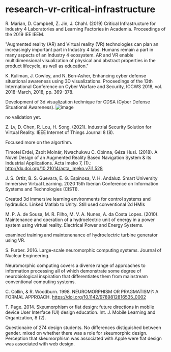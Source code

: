 # research-vr-critical-infrastructure


R. Marian, D. Campbell, Z. Jin, J. Chahl. (2019) Critical Infrastructure for Industry 4 Laboratories and Learning Factories in Academia. Proceedings of the 2019 IEE IEEM.

"Augmented reality (AR) and Virtual reality (VR) technologies can plan an increasingly important part in Industry 4 labs. Humans remain a part in many aspects of an Industry 4 ecosystem. AR and VR enable multidimensional visualization of physical and abstract properties in the product lifecycle, as well as education."

K. Kullman, J. Cowley, and N. Ben-Asher, Enhancing cyber defense situational awareness using 3D visualizations. Proceedings of the 13th International Conference on Cyber Warfare and Security, ICCWS 2018, vol. 2018-March, 2018, pp. 369–378.

Development of 3d visualization technique for CDSA (Cyber Defense Situational Awareness).
![image](https://user-images.githubusercontent.com/3652906/138138589-2d6d1126-71b6-45db-b386-0acaf6a27a68.png)

no validation yet.

Z. Lv, D. Chen, R. Lou, H. Song. (2021). Industrial Security Solution for Virtual Reality. IEEE Internet of Things Journal 8 (8).

Focused more on the algortihm.

Timotei Erdei, Zsolt Molnár, Nwachukwu C. Obinna, Géza Husi. (2018). A Novel Design of an Augmented Reality Based Navigation System & its Industrial Applications. Acta Imeko 7, (1).: http://dx.doi.org/10.21014/acta_imeko.v7i1.528

J. S. Ortiz, B. S. Guevara, E. G. Espinosa, V. H. Andaluz. Smart University Immersive Virtual Learning. 2020 15th Iberian Conference on Information Systems and Technologies (CISTI).

Created 3d immersive learning environments for control systems and hydraulics. Linked Matlab to Unity. Still used conventional 2d HMIs

M. P. A. de Sousa, M. R. Filho, M. V. A. Nunes, A. da Costa Lopes. (2010). Maintenance and operation of a hydroelectric unit of energy in a power system using virtual reality. Electrical Power and Energy Systems.

examined training and maintenenance of hydroelectric turbine generator using VR.

S. Furber. 2016. Large-scale neuromorphic computing systems. Journal of Nuclear Engineering.

Neuromorphic computing covers a diverse range of approaches to information processing all of which demonstrate some degree of neurobiological inspiration that differentiates them from mainstream conventional computing systems. 

C. Collin, & R. Woodburn. 1998. NEUROMORPHISM OR PRAGMATISM?: A FORMAL APPROACH. https://doi.org/10.1142/9789812816535_0002

T. Page. 2014. Skeumorphism or flat design: future directions in mobile device User Interface (UI) design education. Int. J. Mobile Learning and Organization, 8 (2).

Questionaire of 274 design students. No differences distiguished between gender. mixed on whether there was a role for skeumorphic design. Perception that skeumorphism was associated with Apple were flat design was associated with web design.

